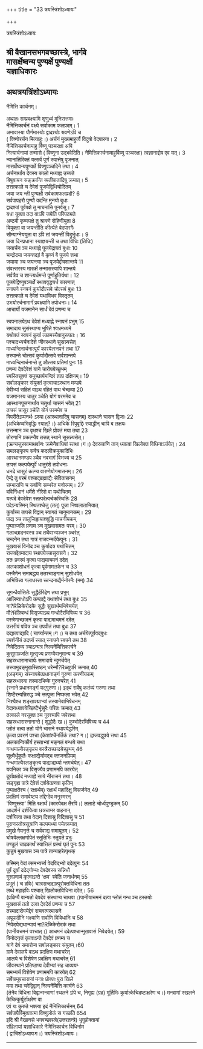 +++
title = "33 त्रयस्त्रिंशोऽध्यायः"

+++





त्रयस्त्रिंशोऽध्यायः  




श्री वैखानसभगवच्छास्त्रे, भार्गवे  
मासर्क्षेष्वन्य पुण्यर्क्षे पुण्यर्क्षौ  
यज्ञाधिकारः  
----------------  
  
अथत्रयत्रिंशोऽध्यायः  
--------------------  
नैमित्ति कार्चनम्।  
  
अथातः सम्प्रवक्ष्यामि शृणुध्वं मुनिसत्तमाः  
नैमित्तिकार्चनं वक्ष्ये सर्वाकाम फलप्रदम्। 1  
अमावास्या पौर्णमास्योः द्वादश्योः श्रवणेऽपि च  
( विष्णोरर्चन मित्याहुः।) अर्चनं मुख्यमाहुर्त्वै विदुषो वेदपारगा। 2  
नैमित्तिकार्चनामाहु र्विष्णु पञ्चरक्षा अपि  
नित्यार्चनायां तन्मासे ( विष्णुना उद्भवेदिति। नैमित्तिकार्चनामाहुर्विष्णु पञ्चरक्षा) त्वज्ञानाद्दोष एव यत्। 3  
न्यानातिरिक्तं यत्सर्वं पूर्णं स्यात्तेषु पूजनात्  
मासर्क्षेष्वन्यपुण्यर्क्षे विष्णुपञ्चदिने तथा। 4  
अर्चनार्थाय देवस्य कालो मध्याह्न उच्यते  
विषुवायन सङ्क्रान्ति व्यतीपातादिषु क्रमात्। 5  
तत्तत्काले च देवेशं पूजयेद्विधिचोदितम्  
जया जय न्ती पुण्यर्क्षौ सर्वकामफलप्रदौ? 6  
सर्वपापहरौ पुण्यौ वदन्ति मुनयो बुधाः  
द्वादश्यां पूर्वपक्षे तु माघमासि पुनर्वसू। 7  
यधा युक्ता तदा वाऽपि जयेति परिपठ्यते  
अष्टमी कृष्णपक्षे तु श्रावणे रोहिणीयुता 8  
वियुक्ता वा जयन्तीति कीर्त्यते वेदपारगैः  
सौम्याग्नेययुता वा ऽपि तां जयन्तीं विदुर्भुधाः। 9  
जया दिनप्रधाना स्याज्ञयन्ती च तथा विधिः (तिधिः)  
जयार्चन ञ्च मध्याह्ने पूजयेद्राघवं बुधाः 10  
चन्द्रोदया जयन्तद्यां वै कृष्णं वै पूजये त्तथा  
जयाया ञ्च जयन्त्या ञ्च पूजयेद्दोषशान्तये 11  
संवत्सरस्य मासर्क्षे तन्मासस्यापि शान्तये  
सर्वत्रैव च शान्त्यर्धमन्ते पूर्णाहुतिर्यथा। 12  
पूजयेद्विष्णुपञ्चर्क्षे स्थाववृद्ध्यर्ध कारणात्  
स्नापने स्नपनं कुर्यादौत्सवे चोत्सवं बुधः 13  
तत्तत्काले च देवेशं यथाविभव विस्तृतम्  
उभयोरर्चनामार्गं प्रवक्ष्यामि तपोधनाः। 14  
आचार्यो यजमानेन सार्धं देवं प्रणम्य च  
  
  
स्वपनालयेऽथ देवेशं मध्याह्ने स्नापनं प्रभुम् 15  
समादाय सुसंस्थाप्य भूषिते श्वभ्रमध्यमे  
यथोक्तं स्वपनं कुर्या त्कामस्यैवानुरूपतः। 16  
पश्चादभ्यर्चनादेशे जीवस्थाने सुसन्न्यसेत्  
माध्यन्दिनार्चनात्पूर्यं कारयेत्स्नपनं तथा 17  
तस्यान्ते चोत्सवं कुर्यादौत्सवे सर्वशान्तये  
माध्यन्दिनार्चनान्ते तु औत्सव प्रतिमां पुनः 18  
प्रणम्य देवदेवेशं याने चारोपयेच्छुभम्  
स्वस्तिसूक्तं समुच्छार्यमन्दिरं तत्प्र दक्षिणम्। 19  
सर्वालङ्कार संयुक्तं कृत्वाचाऽस्थान मण्डपे  
देवीभ्यां सहितं वाऽथ रहितं वाथ चेच्छया 20  
यजमानस्य चातुर ञ्चेति योगं परममेव च  
आस्थानपूजनार्थाय चतुर्था चासनं भवेत् 21  
तापसं चासुर ञ्चेति योगं परममेव च  
विपरीतेऽप्यनर्थः ऽस्या (आस्थानादिषु चासनम्) दास्थाने चासन द्विजाः 22  
(अधिकेष्वभिवृद्धिः स्यात्?।) अधिके रिपुवृद्दिः स्याद्धीन् चापि ब लक्षयः  
तत्तन्मान ञ्च वृक्षश्च खिले प्रोक्तं मया तथा 23  
तोरणानि प्रकल्प्यैव तत्तत् स्थाने सुसन्न्यसेत्।  
(ऋग्यजुस्सामाथर्वाणः क्रमेणैवाधिपां स्तथा।ग।) देवरूपाणि तान् ध्यात्वा खिलोक्त विधिनाऽर्चयेत्। 24  
समलङ्कृत्य सर्वत्र कदलीक्रमुकादिभिः  
आस्थानमण्डप ञ्चैव नवभागं विभज्य च 25  
तापसं कल्पयेत्पूर्वे धातुरंशे तपोधनाः  
धनदे चासुरं कल्प्य वारुणेयोगमासनम्। 26  
ऐन्द्रे तु परमं पश्चाद्ब्रह्माद्यैः सेवितासनम्  
सम्भाराणि च सर्वाणि सम्भरेत मनोरमम्। 27  
बविर्निधानं धर्मेशे नीरेशे वा यथोचितम्  
यत्पदे देवदेवेश स्तत्पदेत्वर्चकस्थितिः 28  
पदेऽन्यस्मिन् स्थितश्चेत्तु (तत्) पूजा निष्पलातामियात्  
कुर्याच्च तापसे विद्वान् स्वागतं चानुमानकम्। 29  
पाद्य ञ्च तालुजिह्वायाश्शुद्धि माचनीयकम्  
पुष्पाञ्जलि प्रणाम ञ्च मुखवासमतः परम्। 30  
गलाच्छादनवस्त्र ञ्च तथैवाभ्यञ्जन ञ्चरेत्  
चन्दनेन तथा गात्रं राजवन्मर्दयेत्पुनः। 31  
मुखवासं विनोद ञ्च कुर्यादत्र यथोचितम्  
राजवद्देवमादाय स्थापयेच्चासुरासने। 32  
ततः प्रवरमं कृत्वा पाद्यमाचमनं ददेत्  
अलकाशोधनं कृत्वा पूर्वमामलकेन च 33  
वस्त्रैणेन समाबद्ध्य ततश्चाङ्गान् सुशोधयेत्  
अभिषिच्य गलाधस्ता च्चन्दनाद्यैर्मनोरमैः (मम्) 34  
  
सुगन्धैर्वासितैः सुद्धैर्हरिद्रेण तथा प्रभुम्  
आलिप्याधोऽपि कण्ठाद्वै यथाशोभं तथा बुधः 35  
ना?Rळिकेरोदकैः सुद्धैः सुखार्धमभिषेचयेत्  
मौ?Rळिबन्धं विसृज्याऽथ गन्धोदैरभिषिच्य च 36  
वस्त्रेणाच्छादनं कृत्वा पाद्यमाचमनं ददेत्  
उत्तरीयं पवित्र ञ्च उपवीतं तथा बुधः 37  
दद्यात्पाद्यादि ( चार्घ्यान्तम्।ग।) च तथा अर्चयेत्पूर्ववद्बुधः  
स्पर्शनीयं तदर्घ्यं स्यात् स्नापने स्वपने तथ 38  
निवेदितव्य ञ्चाऽन्यत्र नित्यनैमित्तिकार्चने  
कुसुमा़ञ्जलि मुत्सृज्य प्रणम्यैवानुमान्य च 39  
सहस्रधारामाचार्यः समादाये न्दुमर्चयेत्  
तस्यामुदङ्मुखस्तिष्ठन् धरेन्मौ?Rळ्युपरि क्रमात् 40  
(अङ्गम्) संस्नापयेत्प्रधानाङ्गं गुरुणा करणीयकम्  
सहस्रधारया तस्मादभिष्के गुरुश्चरेत् 41  
(स्नाने प्रधानमङ्गं यद्गुरुणा।) इद्थं सर्वेषु कर्तव्यं गरुणा तथा  
शिष्टैरन्यन्निरुद्ध ञ्चे त्तत्पूजा निष्फला भवेत् 42  
निश्यैश्च शङ्खपद्माभ्यां तस्यामेवाभिषेचनम्  
वेदानध्यापयेच्छिष्टैर्भूसुरैः परितः क्रमात् 43  
तत्काले नरसूक्त ञ्च गुरश्चापि जपेत्तथा  
सहस्रधारास्नानान्ते ( शुद्धोदैः ख।) कुम्भोदैरभिषिच्य च 44  
प्लोतं दत्वा ततो योगे चासने स्थापयेद्धरिम्  
कृत्वा प्रवरणं पश्चा (केशांश्चैनर्तिकं तथा? ग।) द्राजवद्धूपये त्तथा 45  
अलकान्विकीर्य हस्ताभ्यां मङ्गलं बन्धये त्तथा  
गन्धमाल्यैरङ्कृत्य वस्त्रैराच्छादयेच्छुभम् 46  
सूक्ष्मैर्धुकूलैः कक्षाद्यैर्यावद्भ क्तजनप्रियम्  
गन्धमाल्यैरलङ्कृत्य पाद्याद्यर्घ्या न्तमर्चयेत्। 47  
यवनिका ञ्च विसृज्यैव प्रणाममपि कारयेत्  
दूर्वाक्षतोदं मध्याह्ने साये नीराजनं तथा। 48  
सङ्गृह्य पात्रे देवेशं दर्शयेत्प्रणवा कृतिम्  
पुष्पाक्षतैश्च ( रक्षार्थम्) रक्षार्थं महादिक्षु विसर्जयेत् 49  
प्रदक्षिणं समावेष्ट्य तद्दिग्देव मनुस्मरन्  
'विष्णुस्त्वा' मिति रक्षार्थं (कारयेदक्ष तैरपि।) ललाटे चोर्ध्वपुण्ड्रकम् 50  
आदर्शनं दर्शयित्वा छत्रचामर वाहनान्  
दर्शयित्वा तथा वेदान् दिशासु विदिशासु च 51  
पुराणस्तोत्रसूत्राणि कल्पमध्या पयेत्क्रमात्  
प्रमुखे गेयनृत्ते च सर्ववाद्य समायुतम्। 52  
घोषयेल्लक्षणोपेतं स्तुतिभिः स्तूयते प्रभुः  
तण्डुलं चाढकार्थं स्यात्तिलं प्रस्थं घृतं पुनः 53  
कु़डुबं मुखवास ञ्च पात्रे तान्याहरेत्पृथक्  
  
तस्मिन् वेदां त्समभ्यर्च्य वेदविद्भ्यो ददेत्पुनः 54  
पूर्वं दूर्वां ददेद्गोभ्यः देवदेवस्य सन्निधौ  
गुरुप्रणामं कृत्वाऽन्ते 'क्षम' स्वेति जनार्धनम् 55  
प्रभूतं ( च हविः) चात्रसन्दद्यात्पूरोक्तविधिना ततः  
लब्धे महाहविः पश्चात् खिलोक्तविधिना ददेत्। 56  
(प्रक्षिप्यै वान्यतो देवदेवं संस्थाप्य चाथवा।)पानीयाचमनं दत्वा प्लोतं गन्ध ञ्च हस्तयोः  
मुखवासं ततो दत्वा देवदेवं प्रणम्य च 57  
तस्मादारोपयेद्देवं राचवत्परमासने  
अपूपादीनि भक्ष्याणि सर्वाणि विविधानि च 58  
निवेदयेद्यथान्यायं ना?Rळिकेरोदकं तथा  
(पानीयचमनं पश्चात्।) आचमनं ददेत्पश्चान्मुखवासं निवेदयेत्। 59  
विनोदनृत्तं कृत्वाऽन्ते देवदेवं प्रणम्य च  
याने देवं समारोप्य सर्वालङ्कार संयुतम्।60  
ग्रामे देवालये वाऽथ प्रदक्षिण मथाचरेत्  
आलये च विशेषेण प्रदक्षिण मथाचरेत् 61  
जीवस्थाने प्रतिष्ठाप्य देवीभ्यां सह चाव्ययम्‍  
समभ्यर्च विशेषेण प्रणाममपि कारयेत् 62  
सर्वेषामुपचाराणां मन्त्रः प्रोक्तः पुरा खिले  
मया तथा चरेद्विद्वान् नित्यनैमित्ति कार्चने 63  
(तेनैव विधिना विद्वान्मन्त्राणां स्थलने ऽपि च, निगृह्य (ग्रह) मूर्तिभिः कुर्यात्केचिदष्टाक्षरेण च।) मन्त्राणां स्खलने केचित्कुर्युर्टाक्षरेण वा  
एवं यः कुरुते भक्त्या इदं नैमित्तिकार्चनम् 64  
सर्वपापैर्विमुक्तात्मा विष्णुलोकं स गच्छति 654  
इदि श्री वैखानसे भगवच्छास्त्रे(उत्तरतन्त्रे) भृगुप्रोक्तायां  
संहितायां यज्ञाधिकारे नैमित्तिकार्चन विधिर्नाम  
( द्वात्रिंशोऽध्यायःग।) त्रयस्त्रिंशोऽध्यायः।  


_________


